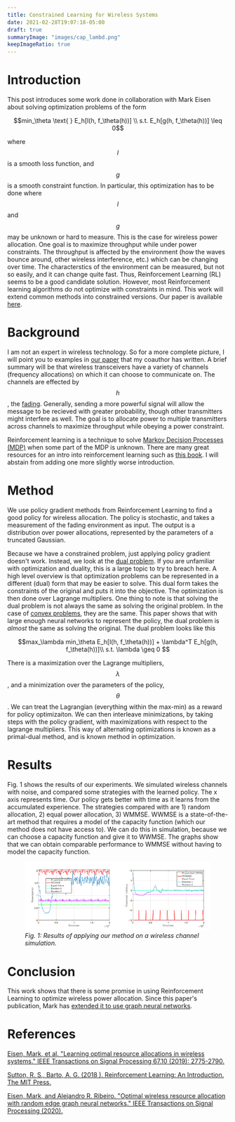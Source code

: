 ```yaml
---
title: Constrained Learning for Wireless Systems
date: 2021-02-28T19:07:18-05:00
draft: true
summaryImage: "images/cap_lambd.png"
keepImageRatio: true
---
```


<script src="https://cdn.mathjax.org/mathjax/latest/MathJax.js?config=TeX-AMS-MML_HTMLorMML" type="text/javascript"></script>

# Introduction
This post introduces some work done in collaboration with Mark Eisen about solving optimization problems of the form

$$min_\theta \text{ } E_h[l(h, f_\theta(h))] \\
s.t. E_h[g(h, f_\theta(h))] \leq 0$$

where $$l$$ is a smooth loss function, and $$g$$ is a smooth constraint function. In particular, this optimization has to be done where $$l$$ and $$g$$ may be unknown or hard to measure. This is the case for wireless power allocation. One goal is to maximize throughput while under power constraints. The throughput is affected by the environment (how the waves bounce around, other wireless interference, etc.) which can be changing over time. The characterstics of the environment can be measured, but not so easily, and it can change quite fast. Thus, Reinforcement Learning (RL) seems to be a good candidate solution. However, most Reinforcement learning algorithms do not optimize with constraints in mind. This work will extend common methods into constrained versions. Our paper is available [here](#eisen).

# Background
I am not an expert in wireless technology. So for a more complete picture, I will point you to examples in [our paper](https://arxiv.org/abs/1807.08088) that my coauthor has written. A brief summary will be that wireless transceivers have a variety of channels (frequency allocations) on which it can choose to communicate on. The channels are effected by $$h$$, the [fading](https://en.wikipedia.org/wiki/Fading). Generally, sending a more powerful signal will allow the message to be recieved with greater probability, though other transmitters might interfere as well. The goal is to allocate power to multiple transmitters across channels to maximize throughput while obeying a power constraint.

Reinforcement learning is a technique to solve [Markov Decision Processes (MDP)](https://en.wikipedia.org/wiki/Markov_decision_process) when some part of the MDP is unknown. There are many great resources for an intro into reinforcement learning such as [this book](#sutton). I will abstain from adding one more slightly worse introduction. 

# Method
We use policy gradient methods from Reinforcement Learning to find a good policy for wireless allocation. The policy is stochastic, and takes a measurement of the fading environment as input. The output is a distribution over power allocations, represented by the parameters of a truncated Gaussian.

Because we have a constrained problem, just applying policy gradient doesn't work. Instead, we look at the [dual problem](https://en.wikipedia.org/wiki/Duality_(optimization)). If you are unfamiliar with optimization and duality, this is a large topic to try to breach here. A high level overview is that optimization problems can be represented in a different (dual) form that may be easier to solve. This dual form takes the constraints of the original and puts it into the objective. The optimization is then done over Lagrange multipliers. One thing to note is that solving the dual problem is not always the same as solving the original problem. In the case of [convex problems](https://en.wikipedia.org/wiki/Convex_optimization), they are the same. This paper shows that with large enough neural networks to represent the policy, the dual problem is *almost* the same as solving the original.
The dual problem looks like this

$$max_\lambda min_\theta E_h[l(h, f_\theta(h))] + \lambda^T E_h[g(h, f_\theta(h))]\\
s.t. \lambda \geq 0 $$

There is a maximization over the Lagrange multipliers, $$\lambda$$, and a minimization over the parameters of the policy, $$\theta$$. We can treat the Lagrangian (everything within the max-min) as a reward for policy optimizaiton. We can then interleave minimizations, by taking steps with the policy gradient, with maximizations with respect to the lagrange multipliers. This way of alternating optimizations is known as a primal-dual method, and is known method in optimization.

# Results
Fig. 1 shows the results of our experiments. We simulated wireless channels with noise, and compared some strategies with the learned policy. The x axis represents time. Our policy gets better with time as it learns from the accumulated experience. The strategies compared with are 1) random allocation, 2) equal power allocation, 3) WMMSE. WWMSE is a state-of-the-art method that requires a model of the capacity function (which our method does not have access to). We can do this in simulation, because we can choose a capacity function and give it to WWMSE. The graphs show that we can obtain comparable performance to WMMSE without having to model the capacity function.

<figure display="table">
  <img src="images/results.png" />
  <figcaption display="table-caption" caption-side="bottom"><i>Fig. 1: Results of applying our method on a wireless channel simulation. </i></figcaption>
</figure>

# Conclusion
This work shows that there is some promise in using Reinforcement Learning to optimize wireless power allocation. Since this paper's publication, Mark has [extended it to use graph neural networks](#eisen2020). 

# References

<a name="eisen" href="https://arxiv.org/abs/1807.08088" target="_blank">Eisen, Mark, et al. "Learning optimal resource allocations in wireless systems." IEEE Transactions on Signal Processing 67.10 (2019): 2775-2790.</a>

<a name="sutton" href="http://incompleteideas.net/book/the-book-2nd.html" target="_blank">Sutton, R. S., Barto, A. G. (2018 ). Reinforcement Learning: An Introduction. The MIT Press.</a>

<a name="eisen2020" href="https://arxiv.org/pdf/1909.01865.pdf" target="_blank">Eisen, Mark, and Alejandro R. Ribeiro. "Optimal wireless resource allocation with random edge graph neural networks." IEEE Transactions on Signal Processing (2020).</a>




